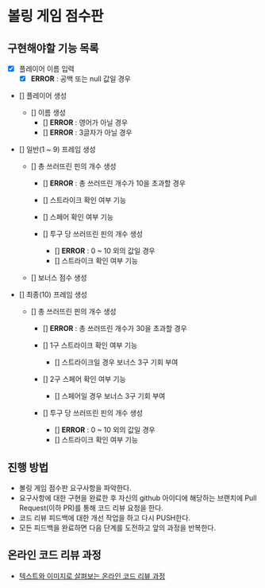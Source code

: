 # 볼링 게임 점수판

## 구현해야할 기능 목록
- [X] 플레이어 이름 입력
    - [X] __ERROR__ : 공백 또는 null 값일 경우
    
- [] 플레이어 생성
    - [] 이름 생성
        - [] __ERROR__ : 영어가 아닐 경우
        - [] __ERROR__ : 3글자가 아닐 경우

- [] 일반(1 ~ 9) 프레임 생성
    - [] 총 쓰러뜨린 핀의 개수 생성
        - [] __ERROR__ : 총 쓰러뜨린 개수가 10을 초과할 경우
        - [] 스트라이크 확인 여부 기능
        - [] 스페어 확인 여부 기능
        
        - [] 투구 당 쓰러뜨린 핀의 개수 생성
            - [] __ERROR__ : 0 ~ 10 외의 값일 경우  
            - [] 스트라이크 확인 여부 기능
            
    - [] 보너스 점수 생성

- [] 최종(10) 프레임 생성
    - [] 총 쓰러뜨린 핀의 개수 생성
        - [] __ERROR__ : 총 쓰러뜨린 개수가 30을 초과할 경우
        - [] 1구 스트라이크 확인 여부 기능
            - [] 스트라이크일 경우 보너스 3구 기회 부여
        - [] 2구 스페어 확인 여부 기능
            - [] 스페어일 경우 보너스 3구 기회 부여

        - [] 투구 당 쓰러뜨린 핀의 개수 생성
            - [] __ERROR__ : 0 ~ 10 외의 값일 경우  
            - [] 스트라이크 확인 여부 기능
                
## 진행 방법
* 볼링 게임 점수판 요구사항을 파악한다.
* 요구사항에 대한 구현을 완료한 후 자신의 github 아이디에 해당하는 브랜치에 Pull Request(이하 PR)를 통해 코드 리뷰 요청을 한다.
* 코드 리뷰 피드백에 대한 개선 작업을 하고 다시 PUSH한다.
* 모든 피드백을 완료하면 다음 단계를 도전하고 앞의 과정을 반복한다.

## 온라인 코드 리뷰 과정
* [텍스트와 이미지로 살펴보는 온라인 코드 리뷰 과정](https://github.com/next-step/nextstep-docs/tree/master/codereview)